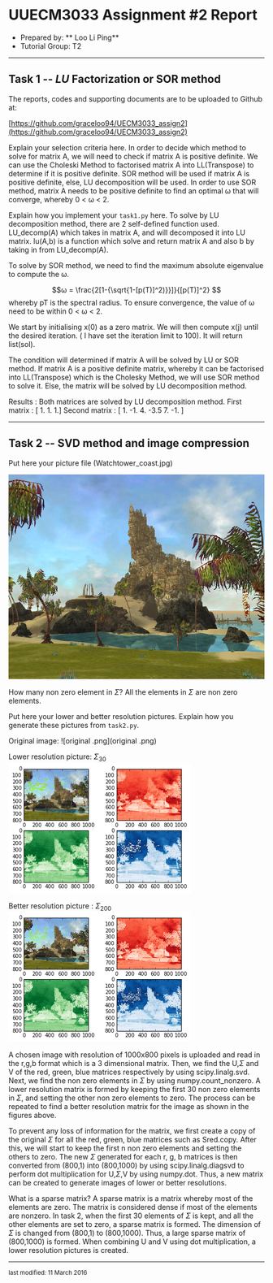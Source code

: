 UUECM3033 Assignment #2 Report
========================================================

- Prepared by: ** Loo Li Ping**
- Tutorial Group: T2

--------------------------------------------------------

## Task 1 --  $LU$ Factorization or SOR method

The reports, codes and supporting documents are to be uploaded to Github at: 

[https://github.com/graceloo94/UECM3033_assign2](https://github.com/graceloo94/UECM3033_assign2)

Explain your selection criteria here.
In order to decide which method to solve for matrix A, we will need to check if matrix A is positive definite. We can use the Choleski Method to factorised matrix A into LL(Transpose) to determine if it is positive definite. SOR method will be used if matrix A is positive definite, else,  LU decomposition will be used. In order to use SOR method, matrix A needs to be positive definite to find an optimal ω that will converge, whereby 0 < ω < 2.

Explain how you implement your `task1.py` here.
To solve by LU decomposition method, there are 2 self-defined function used. LU_decomp(A) which takes in matrix A, and will decomposed it into LU matrix. lu(A,b) is a function which solve and return matrix A and also b by taking in from LU_decomp(A).

To solve by SOR method,  we need to find the maximum absolute eigenvalue to compute the ω. 

$$ω = \frac{2[1-{\sqrt{1-[p(T)]^2)}}]}{[p(T)]^2} $$
whereby pT is the spectral radius. To ensure convergence, the value of ω need to be within 0 < ω < 2.

We start by initialising x(0) as a zero matrix. We will then compute x(j) until the desired iteration. ( I have set the iteration limit to 100). It will return list(sol).

The condition will determined if matrix A will be solved by LU or SOR method. If matrix A is a positive definite matrix, whereby it can be factorised into LL(Transpose) which is the Cholesky Method, we will use SOR method to solve it. Else, the matrix will be solved by LU decomposition method.


Results : Both matrices are solved by LU decomposition method. 
First matrix : [ 1. 1. 1.] 
Second matrix : [ 1. -1. 4. -3.5 7. -1. ]

---------------------------------------------------------

## Task 2 -- SVD method and image compression

Put here your picture file (Watchtower_coast.jpg)

![Watchtower_coast.jpg](Watchtower_coast.jpg)

How many non zero element in $\Sigma$?
All the elements in $\Sigma$  are non zero elements.

Put here your lower and better resolution pictures. Explain how you generate
these pictures from `task2.py`.

Original image:
![original .png](original .png)

Lower resolution picture: $\Sigma_{30}$
![svd_30.png](svd_30.png)

Better resolution picture : $\Sigma_{200}$
![svd_200.png](svd_200.png)

A chosen image with resolution of 1000x800 pixels is uploaded and read in the r,g,b format which is a 3 dimensional matrix. Then, we find the U,$\Sigma$ and V of the red, green, blue matrices respectively by using scipy.linalg.svd. Next, we find the non zero elements in $\Sigma$ by using numpy.count_nonzero. A lower resolution matrix is formed by keeping the first 30 non zero elements in $\Sigma$, and setting the other non zero elements to zero. The process can be repeated to find a better resolution matrix for the image as shown in the figures above.

To prevent any loss of information for the matrix, we first create a copy of the original $\Sigma$ for all the red, green, blue matrices such as Sred.copy. After this, we will start to keep the first n non zero elements and setting the others to zero. The new $\Sigma$ generated for each r, g, b matrices is then converted from (800,1) into (800,1000) by using scipy.linalg.diagsvd to perform dot multiplication for U,$\Sigma$,V by using numpy.dot. Thus, a new matrix can be created to generate images of lower or better resolutions.


What is a sparse matrix?
A sparse matrix is a matrix whereby most of the elements are zero. The matrix is considered dense if most of the elements are nonzero. In task 2, when the first 30 elements of $\Sigma$ is kept, and all the other elements are set to zero, a sparse matrix is formed. The dimension of $\Sigma$ is changed from (800,1) to (800,1000). Thus, a large sparse matrix of (800,1000) is formed. When combining U and V using dot multiplication, a lower resolution pictures is created.

-----------------------------------

<sup>last modified: 11 March 2016</sup>
